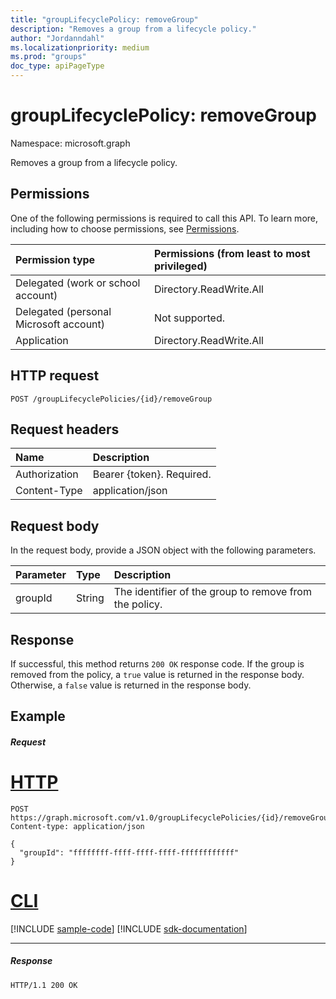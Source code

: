 ```yaml
---
title: "groupLifecyclePolicy: removeGroup"
description: "Removes a group from a lifecycle policy."
author: "Jordanndahl"
ms.localizationpriority: medium
ms.prod: "groups"
doc_type: apiPageType
---
```


# groupLifecyclePolicy: removeGroup

Namespace: microsoft.graph

Removes a group from a lifecycle policy.

## Permissions

One of the following permissions is required to call this API. To learn more, including how to choose permissions, see [Permissions](/graph/permissions-reference).

| Permission type                        | Permissions (from least to most privileged) |
| :------------------------------------- | :------------------------------------------ |
| Delegated (work or school account)     | Directory.ReadWrite.All                     |
| Delegated (personal Microsoft account) | Not supported.                              |
| Application                            | Directory.ReadWrite.All                     |

## HTTP request

<!-- { "blockType": "ignored" } -->

```http
POST /groupLifecyclePolicies/{id}/removeGroup
```

## Request headers

| Name          | Description               |
| :------------ | :------------------------ |
| Authorization | Bearer {token}. Required. |
| Content-Type  | application/json          |

## Request body

In the request body, provide a JSON object with the following parameters.

| Parameter | Type   | Description                                            |
| :-------- | :----- | :----------------------------------------------------- |
| groupId   | String | The identifier of the group to remove from the policy. |

## Response

If successful, this method returns `200 OK` response code. If the group is removed from the policy, a `true` value is returned in the response body. Otherwise, a `false` value is returned in the response body.

## Example

##### Request

# [HTTP](#tab/http)
<!-- {
  "blockType": "request",
  "name": "grouplifecyclepolicy_removegroup"
} -->

```http
POST https://graph.microsoft.com/v1.0/groupLifecyclePolicies/{id}/removeGroup
Content-type: application/json

{
  "groupId": "ffffffff-ffff-ffff-ffff-ffffffffffff"
}
```

# [CLI](#tab/cli)
[!INCLUDE [sample-code](../includes/snippets/cli/grouplifecyclepolicy-removegroup-cli-snippets.md)]
[!INCLUDE [sdk-documentation](../includes/snippets/snippets-sdk-documentation-link.md)]

---

##### Response

<!-- { "blockType": "response" } -->

```http
HTTP/1.1 200 OK
```

<!-- uuid: 8fcb5dbc-d5aa-4681-8e31-b001d5168d79
2015-10-25 14:57:30 UTC -->
<!-- {
  "type": "#page.annotation",
  "description": "groupLifecyclePolicy: removegroup",
  "keywords": "",
  "section": "documentation",
  "tocPath": ""
}-->
